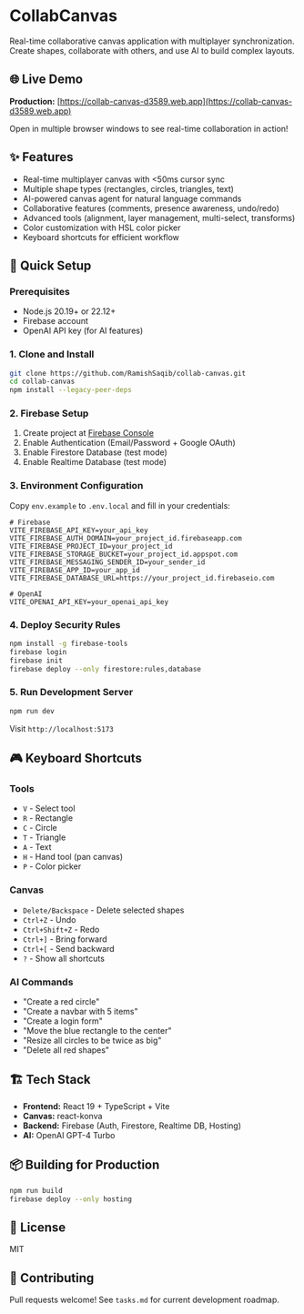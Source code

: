 # CollabCanvas

Real-time collaborative canvas application with multiplayer synchronization. Create shapes, collaborate with others, and use AI to build complex layouts.

## 🌐 Live Demo

**Production:** [https://collab-canvas-d3589.web.app](https://collab-canvas-d3589.web.app)

Open in multiple browser windows to see real-time collaboration in action!

## ✨ Features

- Real-time multiplayer canvas with <50ms cursor sync
- Multiple shape types (rectangles, circles, triangles, text)
- AI-powered canvas agent for natural language commands
- Collaborative features (comments, presence awareness, undo/redo)
- Advanced tools (alignment, layer management, multi-select, transforms)
- Color customization with HSL color picker
- Keyboard shortcuts for efficient workflow

## 🚀 Quick Setup

### Prerequisites
- Node.js 20.19+ or 22.12+
- Firebase account
- OpenAI API key (for AI features)

### 1. Clone and Install
```bash
git clone https://github.com/RamishSaqib/collab-canvas.git
cd collab-canvas
npm install --legacy-peer-deps
```

### 2. Firebase Setup
1. Create project at [Firebase Console](https://console.firebase.google.com/)
2. Enable Authentication (Email/Password + Google OAuth)
3. Enable Firestore Database (test mode)
4. Enable Realtime Database (test mode)

### 3. Environment Configuration
Copy `env.example` to `.env.local` and fill in your credentials:
```env
# Firebase
VITE_FIREBASE_API_KEY=your_api_key
VITE_FIREBASE_AUTH_DOMAIN=your_project_id.firebaseapp.com
VITE_FIREBASE_PROJECT_ID=your_project_id
VITE_FIREBASE_STORAGE_BUCKET=your_project_id.appspot.com
VITE_FIREBASE_MESSAGING_SENDER_ID=your_sender_id
VITE_FIREBASE_APP_ID=your_app_id
VITE_FIREBASE_DATABASE_URL=https://your_project_id.firebaseio.com

# OpenAI
VITE_OPENAI_API_KEY=your_openai_api_key
```

### 4. Deploy Security Rules
```bash
npm install -g firebase-tools
firebase login
firebase init
firebase deploy --only firestore:rules,database
```

### 5. Run Development Server
```bash
npm run dev
```

Visit `http://localhost:5173`

## 🎮 Keyboard Shortcuts

### Tools
- `V` - Select tool
- `R` - Rectangle
- `C` - Circle  
- `T` - Triangle
- `A` - Text
- `H` - Hand tool (pan canvas)
- `P` - Color picker

### Canvas
- `Delete/Backspace` - Delete selected shapes
- `Ctrl+Z` - Undo
- `Ctrl+Shift+Z` - Redo
- `Ctrl+]` - Bring forward
- `Ctrl+[` - Send backward
- `?` - Show all shortcuts

### AI Commands
- "Create a red circle"
- "Create a navbar with 5 items"
- "Create a login form"
- "Move the blue rectangle to the center"
- "Resize all circles to be twice as big"
- "Delete all red shapes"

## 🏗️ Tech Stack

- **Frontend:** React 19 + TypeScript + Vite
- **Canvas:** react-konva
- **Backend:** Firebase (Auth, Firestore, Realtime DB, Hosting)
- **AI:** OpenAI GPT-4 Turbo

## 📦 Building for Production

```bash
npm run build
firebase deploy --only hosting
```

## 📝 License

MIT

## 🤝 Contributing

Pull requests welcome! See `tasks.md` for current development roadmap.
